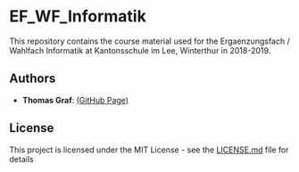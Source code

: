 # EF_WF_Informatik

This repository contains the course material used for the Ergaenzungsfach / Wahlfach Informatik at Kantonsschule im Lee, Winterthur in 2018-2019.

## Authors

* **Thomas Graf**: [(GitHub Page)](https://github.com/ThomasGrafCode)

## License

This project is licensed under the MIT License - see the [LICENSE.md](LICENSE.md) file for details

